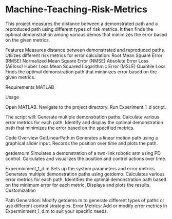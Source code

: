 # Machine-Teaching-Risk-Metrics
This project measures the distance between a demonstrated path and a reproduced path using different types of risk metrics. It then finds the optimal demonstration among various demos that minimizes the error based on the given metrics.

Features
Measures distance between demonstrated and reproduced paths.
Utilizes different risk metrics for error calculation:
Root Mean Square Error (RMSE)
Normalized Mean Square Error (NMSE)
Absolute Error Loss (AEloss)
Huber Loss
Mean Squared Logarithmic Error (MSLE)
Quantile Loss
Finds the optimal demonstration path that minimizes error based on the given metrics.

Requirements
MATLAB

Usage

Open MATLAB.
Navigate to the project directory.
Run Experiment_1_d script.

The script will:
Generate multiple demonstration paths.
Calculate various error metrics for each path.
Identify and display the optimal demonstration path that minimizes the error based on the specified metrics.

Code Overview
GetLinearPath.m
Generates a linear motion path using a graphical slider input.
Records the position over time and plots the path.

getdemo.m
Simulates a demonstration of a two-link robotic arm using PD control.
Calculates and visualizes the position and control actions over time.

Experminment_1_d.m
Sets up the system parameters and error metrics.
Generates multiple demonstration paths using getdemo.
Calculates various error metrics for each path.
Identifies the optimal demonstration path based on the minimum error for each metric.
Displays and plots the results.
Customization

Path Generation: Modify getdemo.m to generate different types of paths or use different control strategies.
Error Metrics: Add or modify error metrics in Experminment_1_d.m to suit your specific needs.

